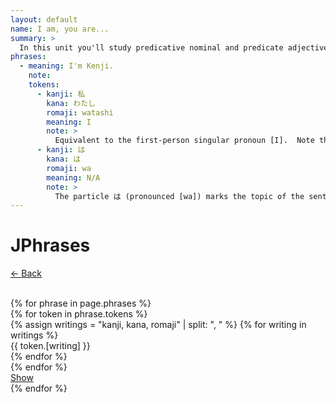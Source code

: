 ```yaml
---
layout: default
name: I am, you are...
summary: >
  In this unit you'll study predicative nominal and predicate adjectives, i.e. phrases where the subject is connected to a noun or an adjective via the verb to be. These are phrases such as [Edward is an Englishman] or [I'm tall].
phrases:
  - meaning: I'm Kenji.
    note:
    tokens:
      - kanji: 私
        kana: わたし
        romaji: watashi
        meaning: I
        note: >
          Equivalent to the first-person singular pronoun [I].  Note that in Japanese the subject is often omitted when it's clear from the contenxt. So the phrase [Kenji desu] would have been equally correct.
      - kanji: は
        kana: は
        romaji: wa
        meaning: N/A
        note: >
          The particle は (pronounced [wa]) marks the topic of the sentence. In Japanese, two distinct particle are used to mark the topic and the subject of a sentence, respectively は and が. For the time being, you shouldn't be concerned over these differences as you can simply think of the word(s) preceding は as the subject of the phrase.
---
```

<div class="row">
  <div class="col-12">
    <h1 class="display-3">JPhrases</h1>
    <p class="back"><a href={{ relative_url }}>← Back</a></p>
  </div>
</div><br>
{% for phrase in page.phrases %}
<div class="row">
  <div class="col-12">
    <div class="card">
      <div class="card-body">
        <div class="row">
          {% for token in phrase.tokens %}
          <div class="col token">
              {% assign writings = "kanji, kana, romaji" | split: ", " %}
              {% for writing in writings %}
                <div class="row">
                  {{ token.[writing] }}
                </div>
              {% endfor %}
            </div>
          {% endfor %}
        </div>
        <a href="#" class="card-link">Show</a>
      </div>
    </div>
  </div>
</div>
{% endfor %}
